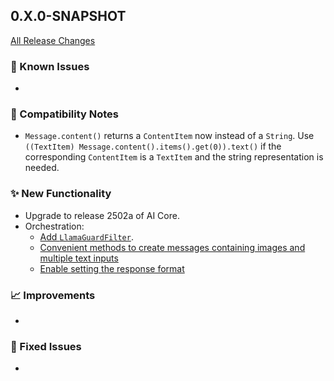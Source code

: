 ## 0.X.0-SNAPSHOT

[All Release Changes](https://github.com/SAP/ai-sdk-java/releases/)

### 🚧 Known Issues

-

### 🔧 Compatibility Notes

- `Message.content()` returns a `ContentItem` now instead of a `String`. Use `((TextItem) Message.content().items().get(0)).text()` if the corresponding `ContentItem` is a `TextItem` and the string representation is needed.

### ✨ New Functionality

- Upgrade to release 2502a of AI Core.
- Orchestration:
  - [Add `LlamaGuardFilter`](https://github.com/SAP/ai-sdk-java/tree/main/docs/guides/ORCHESTRATION_CHAT_COMPLETION.md#chat-completion-filter).
  - [Convenient methods to create messages containing images and multiple text inputs](https://github.com/SAP/ai-sdk-java/tree/main/docs/guides/ORCHESTRATION_CHAT_COMPLETION.md#add-images-and-multiple-text-inputs-to-a-message)
  - [Enable setting the response format](https://github.com/SAP/ai-sdk-java/tree/main/docs/guides/ORCHESTRATION_CHAT_COMPLETION.md#set-a-response-format)

### 📈 Improvements

-

### 🐛 Fixed Issues

- 
